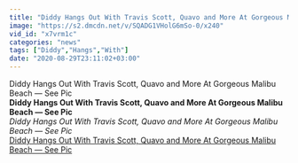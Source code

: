```yaml
---
title: "Diddy Hangs Out With Travis Scott, Quavo and More At Gorgeous Malibu Beach \u2014 See Pic"
image: "https://s2.dmcdn.net/v/SQADG1VHolG6mSo-0/x240"
vid_id: "x7vrm1c"
categories: "news"
tags: ["Diddy","Hangs","With"]
date: "2020-08-29T23:11:02+03:00"
---
```

Diddy Hangs Out With Travis Scott, Quavo and More At Gorgeous Malibu Beach — See Pic<br><b>Diddy Hangs Out With Travis Scott, Quavo and More At Gorgeous Malibu Beach — See Pic</b><br> <i>Diddy Hangs Out With Travis Scott, Quavo and More At Gorgeous Malibu Beach — See Pic</i><br> <u>Diddy Hangs Out With Travis Scott, Quavo and More At Gorgeous Malibu Beach — See Pic</u>
